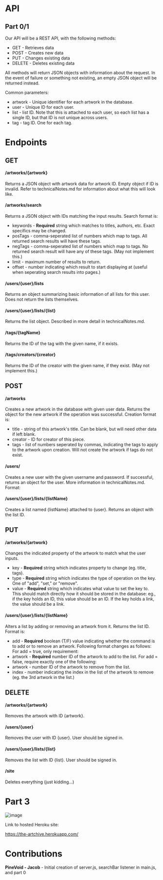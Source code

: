 # API

## Part 0/1

Our API will be a REST API, with the following methods:

- GET - Retrieves data
- POST - Creates new data
- PUT - Changes existing data
- DELETE - Deletes existing data

All methods will return JSON objects with information about the request. In the event of failure or something not existing, an empty JSON object will be returned instead.

Common parameters:
- artwork - Unique identifier for each artwork in the database.
- user - Unique ID for each user.
- list - list ID. Note that this is attached to each user, so each list has a single ID, but that ID is not unique across users.
- tag - tag ID. One for each tag.


# Endpoints


## GET


#### /artworks/{artwork}
Returns a JSON object with artwork data for artwork ID. Empty object if ID is invalid.
Refer to technicalNotes.md for information about what this will look like.

#### /artworks/search
Returns a JSON object with IDs matching the input results. Search format is:
- keywords - **Required** string which matches to titles, authors, etc. Exact specifics may be changed.
- posTags - comma-seperated list of numbers which map to tags. All returned search results will have these tags.
- negTags - comma-seperated list of numbers which map to tags. No returned search result will have any of these tags. (May not implement this.)
- limit - maximum number of results to return.
- offset - number indicating which result to start displaying at (useful when seperating search results into pages.)

#### /users/{user}/lists
Returns an object summarizing basic information of all lists for this user. Does not return the lists themselves.

#### /users/{user}/lists/{list}
Returns the list object. Described in more detail in technicalNotes.md.

#### /tags/{tagName}
Returns the ID of the tag with the given name, if it exists.

#### /tags/creators/{creator}
Returns the ID of the creator with the given name, if they exist. (May not implement this.)


## POST


#### /artworks
Creates a new artwork in the database with given user data. Returns the object for the new artwork if the operation was successful. Creation format is:
  - title - string of this artwork's title. Can be blank, but will need other data if left blank.
  - creator - ID for creator of this piece.
  - tags - list of numbers seperated by commas, indicating the tags to apply to the artwork upon creation. Will not create the artwork if tags do not exist.

#### /users/
Creates a new user with the given username and password. If successful, returns an object for the user. More information in technicalNotes.md.
Format:


#### /users/{user}/lists/{listName}
Creates a list named {listName} attached to {user}. Returns an object with the list ID.


## PUT


#### /artworks/{artwork}
Changes the indicated property of the artwork to match what the user inputs.
  - key - **Required** string which indicates property to change (eg. title, tags).
  - type - **Required** string which indicates the type of operation on the key. One of "add", "set," or "remove". 
  - value - **Required** string which indicates what value to set the key to. This should match directly how it should be stored in the database: eg., if the key holds an ID, this value should be an ID. If the key holds a link, the value should be a link.


#### /users/{user}/lists/{listName}
Alters a list by adding or removing an artwork from it. Returns the list ID. Format is:
  - add - **Required** boolean (T/F) value indicating whether the command is to add or to remove an artwork. Following format changes as follows:
For add = true, only requirement:
  - artwork - **Required** number ID of the artwork to add to the list.
For add = false, require exactly one of the following:
  - artwork - number ID of the artwork to remove from the list.
  - index - number indicating the index in the list of the artwork to remove (eg. the 3rd artwork in the list.)


## DELETE


#### /artworks/{artwork}
Removes the artwork with ID {artwork}.

#### /users/{user}
Removes the user with ID {user}. User should be signed in.

#### /users/{user}/lists/{list}
Removes the list with ID {list}. User should be signed in.

#### /site
Deletes everything (just kidding...)


# Part 3
![image](https://user-images.githubusercontent.com/112954041/201002396-cfb88256-5e03-4f6f-b4ec-eb56f3f22928.png)

Link to hosted Heroku site: 

https://the-artchive.herokuapp.com/


# Contributions

**PineVoid - Jacob** - Initial creation of server.js, searchBar listener in main.js, and part 0
